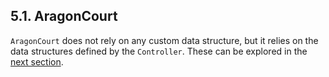 ## 5.1. AragonCourt

`AragonCourt` does not rely on any custom data structure, but it relies on the data structures defined by the `Controller`. These can be explored in the [next section](./2-controller.md).
